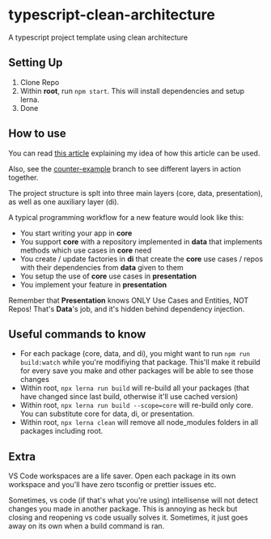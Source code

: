 # typescript-clean-architecture
A typescript project template using clean architecture


## Setting Up
1. Clone Repo
2. Within **root**, run `npm start`. This will install dependencies and setup lerna.
3. Done

## How to use
You can read [this article](https://medium.com/@aziznal/27c7eb745ab4) explaining my idea of how this article can be used.

Also, see the [counter-example](https://github.com/aziznal/typescript-clean-architecture/tree/counter-example) branch to see different layers in action together.

The project structure is splt into three main layers (core, data, presentation), as well as one auxiliary layer (di).

A typical programming workflow for a new feature would look like this:
- You start writing your app in **core**
- You support **core** with a repository implemented in **data** that implements methods which use cases in **core** need
- You create / update factories in **di** that create the **core** use cases / repos with their dependencies from **data** given to them
- You setup the use of **core** use cases in **presentation**
- You implement your feature in **presentation**


Remember that **Presentation** knows ONLY Use Cases and Entities, NOT Repos! That's **Data**'s job, and it's hidden behind dependency injection.


## Useful commands to know
- For each package (core, data, and di), you might want to run `npm run build:watch` while you're modifiying that package. This'll make it
rebuild for every save you make and other packages will be able to see those changes
- Within root, `npx lerna run build` will re-build all your packages (that have changed since last build, otherwise it'll use cached version)
- Within root, `npx lerna run build --scope=core` will re-build only core. You can substitute core for data, di, or presentation.
- Within root, `npx lerna clean` will remove all node_modules folders in all packages including root.


## Extra
VS Code workspaces are a life saver. Open each package in its own workspace and you'll have zero tsconfig or prettier issues etc.

Sometimes, vs code (if that's what you're using) intellisense will not detect changes you made in another package. This is annoying as heck but closing
and reopening vs code usually solves it. Sometimes, it just goes away on its own when a build command is ran.
